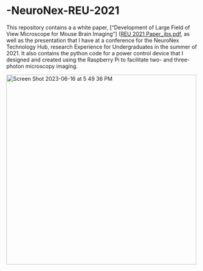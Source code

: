 # -NeuroNex-REU-2021
This repository contains a a white paper, [“Development of Large Field of View Microscope for Mouse Brain Imaging”] ([REU 2021 Paper_jbs.pdf](https://github.com/Sockie3/sokolova-neuronex-reu-2021/blob/main/REU%202021%20Paper_jbs.pdf), as well as the presentation that I have at a conference for the NeuroNex Technology Hub, research Experience for Undergraduates in the summer of 2021. It also contains the python code for a power control device that I designed and created using the Raspberry Pi to facilitate two- and three-photon microscopy imaging.

<img width="500" alt="Screen Shot 2023-06-16 at 5 49 36 PM" src="https://github.com/Sockie3/sokolova-reu-neuronex-2021/assets/125540062/cf9f382a-ff13-4395-b19d-59dada5fb411">
